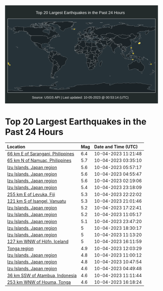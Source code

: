 ![Map](./map.png)

# Top 20 Largest Earthquakes in the Past 24 Hours

| Location | Mag | Date and Time (UTC) |
|:---|:---|:---|
| [66 km E of Sarangani, Philippines](https://earthquake.usgs.gov/earthquakes/eventpage/us6000lcri) | 6.4 | 10-04-2023 11:21:48 |
| [65 km N of Namuac, Philippines](https://earthquake.usgs.gov/earthquakes/eventpage/us6000lcpc) | 5.7 | 10-04-2023 03:35:10 |
| [Izu Islands, Japan region](https://earthquake.usgs.gov/earthquakes/eventpage/us6000lcq8) | 5.6 | 10-04-2023 05:57:17 |
| [Izu Islands, Japan region](https://earthquake.usgs.gov/earthquakes/eventpage/us6000lcpx) | 5.6 | 10-04-2023 04:55:47 |
| [Izu Islands, Japan region](https://earthquake.usgs.gov/earthquakes/eventpage/us6000lcp1) | 5.6 | 10-04-2023 02:19:06 |
| [Izu Islands, Japan region](https://earthquake.usgs.gov/earthquakes/eventpage/us6000lcy1) | 5.4 | 10-04-2023 23:18:09 |
| [255 km E of Levuka, Fiji](https://earthquake.usgs.gov/earthquakes/eventpage/us6000lcxs) | 5.3 | 10-04-2023 22:22:02 |
| [121 km S of Isangel, Vanuatu](https://earthquake.usgs.gov/earthquakes/eventpage/us6000lcx7) | 5.3 | 10-04-2023 21:01:46 |
| [Izu Islands, Japan region](https://earthquake.usgs.gov/earthquakes/eventpage/us6000lcvk) | 5.2 | 10-04-2023 17:22:41 |
| [Izu Islands, Japan region](https://earthquake.usgs.gov/earthquakes/eventpage/us6000lcra) | 5.2 | 10-04-2023 11:05:17 |
| [Izu Islands, Japan region](https://earthquake.usgs.gov/earthquakes/eventpage/us6000lcyc) | 5.1 | 10-04-2023 23:47:20 |
| [Izu Islands, Japan region](https://earthquake.usgs.gov/earthquakes/eventpage/us6000lcw3) | 5 | 10-04-2023 18:30:17 |
| [Izu Islands, Japan region](https://earthquake.usgs.gov/earthquakes/eventpage/us6000lcrh) | 5 | 10-04-2023 11:13:20 |
| [127 km WNW of Höfn, Iceland](https://earthquake.usgs.gov/earthquakes/eventpage/us6000lcv0) | 5 | 10-04-2023 16:11:59 |
| [Tonga region](https://earthquake.usgs.gov/earthquakes/eventpage/us6000lcth) | 4.9 | 10-04-2023 12:03:29 |
| [Izu Islands, Japan region](https://earthquake.usgs.gov/earthquakes/eventpage/us6000lcr9) | 4.8 | 10-04-2023 11:00:12 |
| [Izu Islands, Japan region](https://earthquake.usgs.gov/earthquakes/eventpage/us6000lcr5) | 4.8 | 10-04-2023 10:47:54 |
| [Izu Islands, Japan region](https://earthquake.usgs.gov/earthquakes/eventpage/us6000lcpy) | 4.6 | 10-04-2023 04:49:48 |
| [36 km SSW of Atambua, Indonesia](https://earthquake.usgs.gov/earthquakes/eventpage/us6000lcrg) | 4.6 | 10-04-2023 11:11:44 |
| [253 km WNW of Houma, Tonga](https://earthquake.usgs.gov/earthquakes/eventpage/us6000lcv1) | 4.6 | 10-04-2023 16:18:24 |

